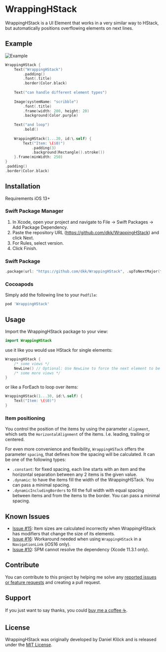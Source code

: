# WrappingHStack

WrappingHStack is a UI Element that works in a very similar way to HStack, but automatically positions overflowing elements on next lines.

## Example

![Example](./example.png?raw=true)
```swift
WrappingHStack {
    Text("WrappingHStack")
        .padding()
        .font(.title)
        .border(Color.black)
    
    Text("can handle different element types")
    
    Image(systemName: "scribble")
        .font(.title)
        .frame(width: 200, height: 20)
        .background(Color.purple)
    
    Text("and loop")
        .bold()
    
    WrappingHStack(1...20, id:\.self) {
        Text("Item: \($0)")
            .padding(3)
            .background(Rectangle().stroke())
    }.frame(minWidth: 250)
}
.padding()
.border(Color.black)
```

## Installation
Requirements iOS 13+

### Swift Package Manager 
1. In Xcode, open your project and navigate to File → Swift Packages → Add Package Dependency.
2. Paste the repository URL (https://github.com/dkk/WrappingHStack) and click Next.
3. For Rules, select version.
4. Click Finish.

### Swift Package
```swift
.package(url: "https://github.com/dkk/WrappingHStack", .upToNextMajor(from: "2.0.0"))
```

### Cocoapods
Simply add the following line to your `Podfile`:
```ruby
pod 'WrappingHStack'
``` 

## Usage

Import the WrappingHStack package to your view:
```swift
import WrappingHStack
```

use it like you would use HStack for single elements:
```swift
WrappingHStack {
    /* some views */
    NewLine() // Optional: Use NewLine to force the next element to be placed in a next line
    /* some more views */
}
```

or like a ForEach to loop over items:
```swift
WrappingHStack(1...30, id:\.self) {
    Text("Item: \($0)")
}
```

### Item positioning

You control the position of the items by using the parameter `alignment`, which sets the `HorizontalAlignment` of the items. I.e. leading, trailing or centered.

For even more convenience and flexibility, `WrappingHSTack` offers the parameter `spacing`, that defines how the spacing will be calculated. It can be one of the following types:
* `.constant`: for fixed spacing, each line starts with an item and the horizontal separation between any 2 items is the given value.
* `.dynamic`: to have the items fill the width of the WrappingHSTack. You can pass a minimal spacing.
* `.dynamicIncludingBorders` to fill the full width with equal spacing between items and from the items to the border. You can pass a minimal spacing.

## Known Issues

* [Issue #15](https://github.com/dkk/WrappingHStack/issues/15): Item sizes are calculated incorrectly when WrappingHStack has modifiers that change the size of its elements.
* [Issue #16](https://github.com/dkk/WrappingHStack/issues/26): Workaround needed when using `WrappingHStack` in a `NavigationLink` (iOS16 only).
* [Issue #10](https://github.com/dkk/WrappingHStack/issues/10): SPM cannot resolve the dependency (Xcode 11.3.1 only).

## Contribute
You can contribute to this project by helping me solve any [reported issues or feature requests](https://github.com/dkk/WrappingHStack/issues) and creating a pull request.

## Support
If you just want to say thanks, you could [buy me a coffee ☕️](https://www.buymeacoffee.com/kloeck).

## License
WrappingHStack was originally developed by Daniel Klöck and is released under the [MIT License](LICENSE).
